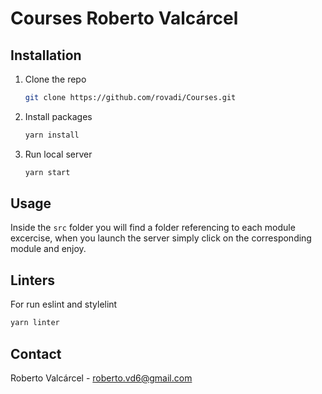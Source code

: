 # Courses Roberto Valcárcel

## Installation

1. Clone the repo
   ```sh
   git clone https://github.com/rovadi/Courses.git
   ```
2. Install packages
   ```sh
   yarn install
   ```
3. Run local server
   ```sh
   yarn start
   ```

## Usage

Inside the `src` folder you will find a folder referencing to each module excercise, when you launch the server simply click on the corresponding module and enjoy.

## Linters

For run eslint and stylelint

```sh
yarn linter
```

## Contact

Roberto Valcárcel - roberto.vd6@gmail.com
